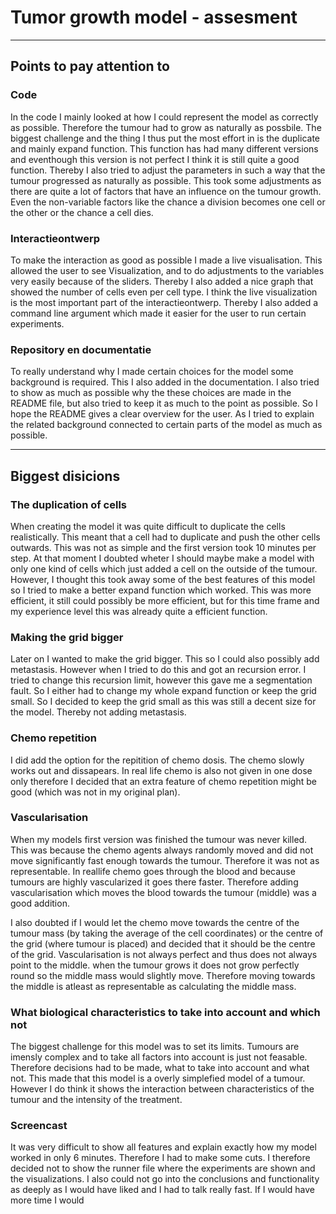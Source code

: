 # Tumor growth model - assesment
----------------------------------------------------
## Points to pay attention to 

### Code
In the code I mainly looked at how I could represent the model as correctly as possible. Therefore the tumour had to grow as naturally as possbile. The biggest challenge and the thing I thus put the most effort in is the duplicate and mainly expand function. This function has had many different versions and eventhough this version is not perfect I think it is still quite a good function. Thereby I also tried to adjust the parameters in such a way that the tumour progressed as naturally as possible. This took some adjustments as there are quite a lot of factors that have an influence on the tumour growth. Even the non-variable factors like the chance a division becomes one cell or the other or the chance a cell dies.

### Interactieontwerp
To make the interaction as good as possible I made a live visualisation. This allowed the user to see Visualization, and to do adjustments to the variables very easily because of the sliders. Thereby I also added a nice graph that showed the number of cells even per cell type. I think the live visualization is the most important part of the interactieontwerp. Thereby I also added a command line argument which made it easier for the user to run certain experiments.

### Repository en documentatie
To really understand why I made certain choices for the model some background is required. This I also added in the documentation. I also tried to show as much as possible why the these choices are made in the README file, but also tried to keep it as much to the point as possible. So I hope the README gives a clear overview for the user. As I tried to explain the related background connected to certain parts of the model as much as possible.


------------------------------------------------------
## Biggest disicions

### The duplication of cells
When creating the model it was quite difficult to duplicate the cells realistically. This meant that a cell had to duplicate and push the other cells outwards. This was not as simple and the first version took 10 minutes per step. At that moment I doubted wheter I should maybe make a model with only one kind of cells which just added a cell on the outside of the tumour. However, I thought this took away some of the best features of this model so I tried to make a better expand function which worked. This was more efficient, it still could possibly be more efficient, but for this time frame and my experience level this was already quite a efficient function.

### Making the grid bigger
Later on I wanted to make the grid bigger. This so I could also possibly add metastasis. However when I tried to do this and got an recursion error. I tried to change this recursion limit, however this gave me a segmentation fault. So I either had to change my whole expand function or keep the grid small. So I decided to keep the grid small as this was still a decent size for the model. Thereby not adding metastasis.

### Chemo repetition
I did add the option for the repitition of chemo dosis. The chemo slowly works out and dissapears. In real life chemo is also not given in one dose only therefore I decided that an extra feature of chemo repetition might be good (which was not in my original plan).

### Vascularisation
When my models first version was finished the tumour was never killed. This was because the chemo agents always randomly moved and did not move significantly fast enough towards the tumour. Therefore it was not as representable. In reallife chemo goes through the blood and because tumours are highly vascularized it goes there faster. Therefore adding vascularisation which moves the blood towards the tumour (middle) was a good addition.

I also doubted if I would let the chemo move towards the centre of the tumour mass (by taking the average of the cell coordinates) or the centre of the grid (where tumour is placed) and decided that it should be the centre of the grid. Vascularisation is not always perfect and thus does not always point to the middle. when the tumour grows it does not grow perfectly round so the middle mass would slightly move. Therefore moving towards the middle is atleast as representable as calculating the middle mass. 

### What biological characteristics to take into account and which not
The biggest challenge for this model was to set its limits. Tumours are imensly complex and to take all factors into account is just not feasable. Therefore decisions had to be made, what to take into account and what not. This made that this model is a overly simplefied model of a tumour. However I do think it shows the interaction between characteristics of the tumour and the intensity of the treatment.


### Screencast
It was very difficult to show all features and explain exactly how my model worked in only 6 minutes. Therefore I had to make some cuts. I therefore decided not to show the runner file where the experiments are shown and the visualizations. I also could not go into the conclusions and functionality as deeply as I would have liked and I had to talk really fast. If I would have more time I would  

